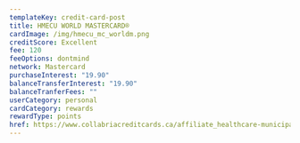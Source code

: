 ```yaml
---
templateKey: credit-card-post
title: HMECU WORLD MASTERCARD®
cardImage: /img/hmecu_mc_worldm.png
creditScore: Excellent
fee: 120
feeOptions: dontmind
network: Mastercard
purchaseInterest: "19.90"
balanceTransferInterest: "19.90"
balanceTranferFees: ""
userCategory: personal
cardCategory: rewards
rewardType: points
href: https://www.collabriacreditcards.ca/affiliate_healthcare-municipal-employees-credit-union/personal-cards/pc93/card_national-world-mastercard
---
```


